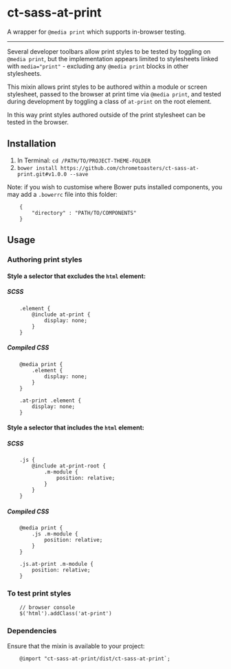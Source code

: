 ct-sass-at-print
================

A wrapper for `@media print` which supports in-browser testing.

---

Several developer toolbars allow print styles to be tested by toggling on `@media print`, but the implementation appears limited to stylesheets linked with `media="print"` - excluding any `@media print` blocks in other stylesheets.

This mixin allows print styles to be authored within a module or screen stylesheet, passed to the browser at print time via `@media print`, and tested during development by toggling a class of `at-print` on the root element.

In this way print styles authored outside of the print stylesheet can be tested in the browser.

## Installation

1. In Terminal: `cd /PATH/TO/PROJECT-THEME-FOLDER`
1. `bower install https://github.com/chrometoasters/ct-sass-at-print.git#v1.0.0 --save`

Note: if you wish to customise where Bower puts installed components, you may add a `.bowerrc` file into this folder:

        {
            "directory" : "PATH/TO/COMPONENTS"
        }

## Usage

### Authoring print styles

#### Style a selector that excludes the `html` element:

##### SCSS

        .element {
            @include at-print {
                display: none;
            }
        }
        
##### Compiled CSS

        @media print {
            .element {
                display: none;
            }
        }
        
        .at-print .element {
            display: none;
        }
        
#### Style a selector that includes the `html` element:

##### SCSS

        .js {
            @include at-print-root {
                .m-module {
                    position: relative;
                }
            }
        }

##### Compiled CSS

        @media print {
            .js .m-module {
                position: relative;
            }
        }

        .js.at-print .m-module {
            position: relative;
        }

### To test print styles

        // browser console
        $('html').addClass('at-print')
  
### Dependencies

Ensure that the mixin is available to your project:

        @import "ct-sass-at-print/dist/ct-sass-at-print`;

